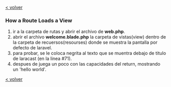 [< volver](../../README.md)

### How a Route Loads a View
1. ir a la carpeta de rutas y abrir el archivo de **web.php**.
2. abrir el archivo **welcome.blade.php** la carpeta de vistas(view) dentro de la carpeta de recuersos(resourses) donde se muestra la pantalla por defecto de laravel.
3. para probar, se le coloca negrita al texto que se muentra debajo de titulo de laracast (en la linea #71).
4. despues de juega un poco con las capacidades del return, mostrando un 'hello world'.

[< volver](../../README.md)
